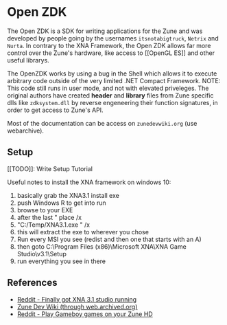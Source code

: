 # Open ZDK
The Open ZDK is a SDK for writing applications for the Zune and was developed by people going by the usernames ``itsnotabigtruck``, ``Netrix`` and ``Nurta``. In contrary to the XNA Framework, the Open ZDK allows far more control over the Zune's hardware, like access to [[OpenGL ES]] and other useful librarys. 

The OpenZDK works by using a bug in the Shell which allows it to execute arbitrary code outside of the very limited .NET Compact Framework. NOTE: This code still runs in user mode, and not with elevated priveleges.
The original authors have created **header** and **library** files from Zune specific dlls like ``zdksystem.dll`` by reverse engeneering their function signatures, in order to get access to Zune's API.

Most of the documentation can be access on ``zunedevwiki.org`` (use webarchive).

## Setup
[[TODO]]: Write Setup Tutorial

Useful notes to install the XNA framework on windows 10:
1.  basically grab the XNA3.1 install exe
2.  push Windows R to get into run
3.  browse to your EXE
4.  after the last " place /x
5.  "C:/Temp/XNA3.1.exe " /x
6.  this will extract the exe to wherever you chose
7.  Run every MSI you see (redist and then one that starts with an A)
8.  then goto C:\Program Files (x86)\Microsoft XNA\XNA Game Studio\v3.1\Setup
9.  run everything you see in there

## References
- [Reddit - Finally got XNA 3.1 studio running](https://www.reddit.com/r/Zune/comments/m5yx74/finally_got_xna_31_studio_running/)
- [Zune Dev Wiki (through web.archived.org)](https://web.archive.org/web/20100526061444/http://zunedevwiki.org/wiki/getting_started/developer/prerequisites)
- [Reddit - Play Gameboy games on your Zune HD](https://www.reddit.com/r/Zune/comments/c38f7/play_gameboy_games_on_your_zune_hd/)


